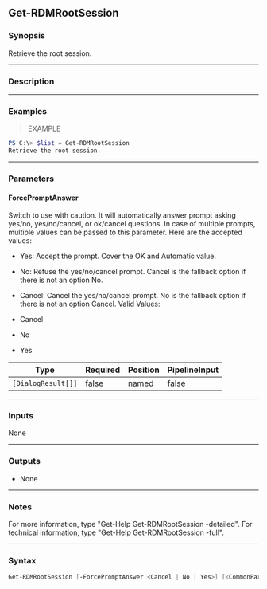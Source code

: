 Get-RDMRootSession
------------------

### Synopsis
Retrieve the root session.

---

### Description

---

### Examples
> EXAMPLE

```PowerShell
PS C:\> $list = Get-RDMRootSession
Retrieve the root session.
```

---

### Parameters
#### **ForcePromptAnswer**
Switch to use with caution. It will automatically answer prompt asking yes/no, yes/no/cancel, or ok/cancel questions. In case of multiple prompts, multiple values can be passed to this parameter. Here are the accepted values:
* Yes: Accept the prompt. Cover the OK and Automatic value.
* No: Refuse the yes/no/cancel prompt. Cancel is the fallback option if there is not an option No.
* Cancel: Cancel the yes/no/cancel prompt. No is the fallback option if there is not an option Cancel.
Valid Values:

* Cancel
* No
* Yes

|Type              |Required|Position|PipelineInput|
|------------------|--------|--------|-------------|
|`[DialogResult[]]`|false   |named   |false        |

---

### Inputs
None

---

### Outputs
* None

---

### Notes
For more information, type "Get-Help Get-RDMRootSession -detailed". For technical information, type "Get-Help Get-RDMRootSession -full".

---

### Syntax
```PowerShell
Get-RDMRootSession [-ForcePromptAnswer <Cancel | No | Yes>] [<CommonParameters>]
```
